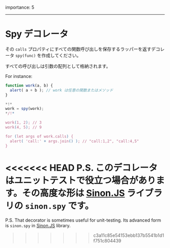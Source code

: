 importance: 5

---

# Spy デコレータ

その `calls` プロパティにすべての関数呼び出しを保存するラッパーを返すデコレータ `spy(func)` を作成してください。

すべての呼び出しは引数の配列として格納されます。

For instance:

```js
function work(a, b) {
  alert( a + b ); // work は任意の関数またはメソッド
}

*!*
work = spy(work);
*/!*

work(1, 2); // 3
work(4, 5); // 9

for (let args of work.calls) {
  alert( 'call:' + args.join() ); // "call:1,2", "call:4,5"
}
```

<<<<<<< HEAD
P.S. このデコレータはユニットテストで役立つ場合があります。その高度な形は [Sinon.JS](http://sinonjs.org/) ライブラリの `sinon.spy` です。
=======
P.S. That decorator is sometimes useful for unit-testing. Its advanced form is `sinon.spy` in [Sinon.JS](http://sinonjs.org/) library.
>>>>>>> c3a11c85e54153ebb137b5541b1d1f751c804439
